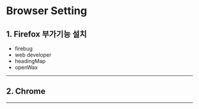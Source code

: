 # Browser Setting


## 1. Firefox 부가기능 설치
- firebug
- web developer
- headingMap
- openWax



---



## 2. Chrome








---
